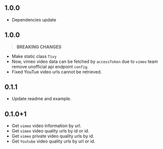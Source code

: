 ## 1.0.0

- Dependencies update

## 1.0.0

> **BREAKING CHANGES**

- Make static class `Tivy`
- Now, vimeo video data can be fetched by `accessToken` due to `vimeo` team remove unofficial api endpoint `config`.
- Fixed YouTue video urls cannot be retrieved.

## 0.1.1

- Update readme and example.

## 0.1.0+1

- Get `vimeo` video information by url.
- Get `vimeo` video quality urls by id or id.
- Get `vimeo` private video quality urls by id.
- Get `Youtube` video quality urls by url or id.
